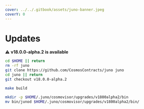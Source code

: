 ```yaml
---
cover: ../../.gitbook/assets/juno-banner.jpeg
coverY: 0
---
```


# Updates

⚠️ **v18.0.0-alpha.2 is available**

```bash
cd $HOME || return
rm -rf juno
git clone https://github.com/CosmosContracts/juno juno
cd juno || return
git checkout v18.0.0-alpha.2

make build

mkdir -p $HOME/.juno/cosmovisor/upgrades/v1800alpha2/bin
mv bin/junod $HOME/.juno/cosmovisor/upgrades/v1800alpha2/bin/
```
